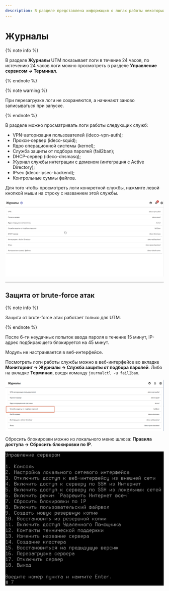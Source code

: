 ```yaml
---
description: В разделе представлена информация о логах работы некоторых служб.
---
```


# Журналы

{% note info %}

В разделе **Журналы** UTM показывает логи в течение 24 часов, по истечению 24 часов логи можно просмотреть в разделе **Управление сервисом -> Терминал**.

{% endnote %}

{% note warning %}

При перезагрузке логи не сохраняются, а начинают заново записываться при запуске.

{% endnote %}

В разделе можно просматривать логи работы следующих служб:

* VPN-авторизация пользователей (ideco-vpn-auth);
* Прокси-сервер (ideco-squid);
* Ядро операционной системы (kernel);
* Служба защиты от подбора паролей (fail2ban);
* DHCP-сервер (ideco-dnsmasq);
* Журнал службы интеграции с доменом (интеграция с Active Directory);
* IPsec (ideco-ipsec-backend);
* Контрольные суммы файлов.

Для того чтобы просмотреть логи конкретной службы, нажмите левой кнопкой мыши на строку с названием этой службы.

![](../../../_images/monitor-log.gif)

***

## Защита от brute-force атак

{% note info %} 

Защита от brute-force атак работает только для UTM. 

{% endnote %}

После 6-ти неудачных попыток ввода пароля в течение 15 минут, IP-адрес подбирающего блокируется на 45 минут.

Модуль не настраивается в веб-интерфейсе.

Посмотреть логи работы службы можно в веб-интерфейсе во вкладке **Мониторинг -> Журналы -> Служба защиты от подбора паролей**. Либо на вкладке **Терминал**, введя команду `journalctl -u fail2ban`.

![](../../../_images/bruteforce-logs.png)

Сбросить блокировки можно из локального меню шлюза: **Правила доступа -> Сбросить блокировки по IP**.

![](../../../_images/bruteforce.png)
